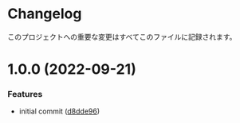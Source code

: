# Changelog

このプロジェクトへの重要な変更はすべてこのファイルに記録されます。

# 1.0.0 (2022-09-21)


### Features

* initial commit ([d8dde96](https://github.com/pspkurara/sceneries/commit/d8dde96bf8987a5e13b402c2a6024b7243a6e987))
